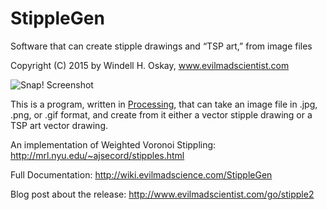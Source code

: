 # StippleGen
Software that can create stipple drawings and “TSP art,” from image files

Copyright (C) 2015 by Windell H. Oskay, www.evilmadscientist.com
 
![Snap! Screenshot](https://raw.github.com/evil-mad/stipplegen/master/examples/screenshots/7368233514_59f7d25603.jpg)
 
 
This is a program, written in [Processing](https://www.processing.org), that can take an image file in .jpg, .png, or .gif format, and create from it either a vector stipple drawing or a TSP art vector drawing.

An implementation of Weighted Voronoi Stippling:
http://mrl.nyu.edu/~ajsecord/stipples.html



Full Documentation: http://wiki.evilmadscience.com/StippleGen

Blog post about the release: http://www.evilmadscientist.com/go/stipple2
 
